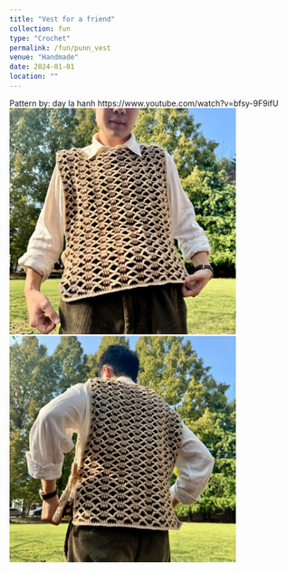 ```yaml
---
title: "Vest for a friend"
collection: fun
type: "Crochet"
permalink: /fun/punn_vest
venue: "Handmade"
date: 2024-01-01
location: ""
---
```

<p>
</p>
Pattern by: day la hanh https://www.youtube.com/watch?v=bfsy-9F9ifU

<img src="images/punn_vest1.jpg" alt="Vest, front" width="400" >
<img src="images/punn_vest2.jpg" alt="Vest, back" width="400" >
